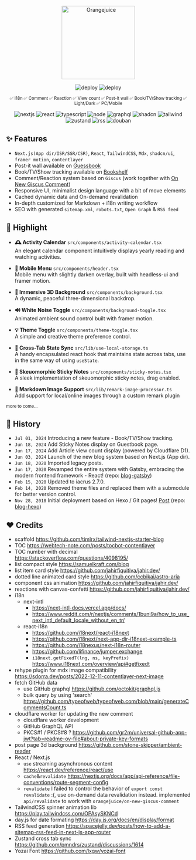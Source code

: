 <div align="center">
  <p><a href="https://orangejuice.cc/"><img alt="Orangejuice" width="200px" src="https://orangejuice.cc/logo.svg" /></a></p>

![deploy](https://img.shields.io/github/deployments/orangejuice/blog/production?logo=vercel&label=Vercel)
![deploy](https://img.shields.io/github/deployments/orangejuice/on-new-giscus-comment/production?logo=cloudflare-workers&label=Cloudflare%20Worker)

<!--
![star](https://img.shields.io/github/stars/orangejuice/blog.svg?style=flat&logo=github&color=48bf1f&label=Star)
![react](https://img.shields.io/github/package-json/dependency-version/orangejuice/blog/react?label=React&color=61dafb&logo=react&logoColor=fff)
![typescript](https://img.shields.io/github/package-json/dependency-version/orangejuice/blog/dev/typescript?label=Typescript&logo=typescript&logoColor=fff&color=3178c6)
![node](https://img.shields.io/badge/Node.js-^20.2.0-5fa04e?logo=node.js&logoColor=fff)-->
<sub>✅ i18n ✅ Comment ✅ Reaction ✅ View count ✅ Post-it wall ✅ Book/TV/Show tracking ✅ Light/Dark ✅ PC/Mobile</sub>

![nextjs](https://img.shields.io/github/package-json/dependency-version/orangejuice/blog/next?label=Next.js&logo=next.js&color=222)
![react](https://img.shields.io/badge/React-05a3cd?logo=react&logoColor=fff)
![typescript](https://img.shields.io/badge/Typescript-3178c6?logo=typescript&logoColor=fff)
![node](https://img.shields.io/badge/Node.js-5fa04e?logo=node.js&logoColor=fff)
![graphql](https://img.shields.io/badge/GraphQL-e10098?logo=graphql&logoColor=fff)
![shadcn](https://img.shields.io/badge/shadcn%2Fui-000?logo=shadcnui&logoColor=fff)
![tailwind](https://img.shields.io/badge/Tailwind%20CSS-06b6d4?logo=tailwindcss&logoColor=fff)
![zustand](https://img.shields.io/badge/🐻-Zustand-222?colorA=222)
![rss](https://shields.io/badge/RSS-f88900?logo=rss&logoColor=fff)
![douban](https://shields.io/badge/豆瓣-2D963D?logo=douban&logoColor=fff)

</div>

## ✨ Features

- `Next.js(App dir/ISR/SSR/CSR)`, `React`, `TailwindCSS`, `Mdx`, `shadcn/ui`, `framer motion`, `contentlayer`
- Post-it wall available on [Guessbook](https://orangejuice.cc/guestbook)
- Book/TV/Show tracking available on [Bookshelf](https://orangejuice.cc/bookshelf)
- Comment/Reaction system based on `Giscus` (work together with [On New Giscus Comment](https://github.com/orangejuice/on-new-giscus-comment))
- Responsive UI, minimalist design language with a bit of move elements
- Cached dynamic data and On-demand revalidation
- In-depth customized for Markdown + i18n writing workflow
- SEO with generated `sitemap.xml`, `robots.txt`, `Open Graph` & `RSS feed`

## 🙌 Highlight

* **🕰️ Activity Calendar** `src/components/activity-calendar.tsx`  
  An elegant calendar component intuitively displays yearly reading and watching activities.

* **🧭 Mobile Menu** `src/components/header.tsx`  
  Mobile menu with slightly darken overlay, built with headless-ui and framer motion.

* **🎨 Immersive 3D Background** `src/components/background.tsx`  
  A dynamic, peaceful three-dimensional backdrop.

* **🔊 White Noise Toggle** `src/components/background-toggle.tsx`  
  Animated ambient sound control built with framer motion.

* **💡 Theme Toggle** `src/components/theme-toggle.tsx`  
  A simple and creative theme preference control.

* **💾 Cross-Tab State Sync** `src/lib/use-local-storage.ts`  
  A handy encapsulated react hook that maintains state across tabs, use in the same way of using `useState`.

* **📝 Skeuomorphic Sticky Notes** `src/components/sticky-notes.tsx`  
  A sleek implementation of skeuomorphic sticky notes, drag enabled.

* **📄 Markdown Image Support** `src/lib/remark-image-processor.ts`  
  Add support for local/online images through a custom remark plugin

<sup>more to come...</sup>

## 🔖 History

- `Jul 01, 2024`  Introducing a new feature - Book/TV/Show tracking.
- `Jun 18, 2024`  Add Sticky Notes display on Guestbook page.
- `Jun 17, 2024`  Add Article view count display (powered by Cloudflare D1).
- `Jun 03, 2024`  Launch of the new blog system based on Next.js (App dir).
- `Jun 18, 2020`  Imported legacy posts.
- `Jun 17, 2020`  Revamped the entire system with Gatsby, embracing the modern frontend framework - React! (repo: [blog-gatsby](https://github.com/orangejuice/blog-gatsby))
- `Feb 15, 2020`  Updated to iacrus 2.7.0.
- `Feb 14, 2020`  Removed theme files and replaced them with a submodule for better version control.
- `Nov 28, 2018`  Initial deployment based on Hexo / Git pages! [Post](https://orangejuice.cc/2019-03-04-build-a-hexo-blog) (repo: [blog-hexo](https://github.com/orangejuice/blog-hexo))

## ❤️ Credits

- scaffold https://github.com/timlrx/tailwind-nextjs-starter-blog
- TOC https://webtech-note.com/posts/tocbot-contentlayer
- TOC number with decimal https://stackoverflow.com/questions/4098195/
- list compact style https://samuelkraft.com/blog
- list item card style https://github.com/jahirfiquitiva/jahir.dev/
- dotted line animated card style https://github.com/ccbikai/astro-aria
- component css animation https://github.com/jahirfiquitiva/jahir.dev/
- reactions with canvas-confetti https://github.com/jahirfiquitiva/jahir.dev/
- i18n
  - next-intl
    - https://next-intl-docs.vercel.app/docs/
    - https://www.reddit.com/r/nextjs/comments/1buni9a/how_to_use_next_intl_default_locale_without_en_tr/
  - react-i18n
    - https://github.com/i18next/react-i18next
    - https://github.com/i18next/next-app-dir-i18next-example-ts
    - https://github.com/i18nexus/next-i18n-router
    - https://github.com/lifinance/jumper.exchange
    - `i18next.getFixedT(lng, ns, keyPrefix)` https://www.i18next.com/overview/api#getfixedt
- rehype plugin for mdx image compatibility https://sdorra.dev/posts/2022-12-11-contentlayer-next-image
- fetch GitHub data 
  - use GitHub graphql https://github.com/octokit/graphql.js
  - bulk query by using 'search' https://github.com/typeofweb/typeofweb.com/blob/main/generateCommentsCount.ts
- cloudflare worker for updating the new comment
  - cloudflare worker development
  - GitHub GraphQL API
  - PKCS#1 / PKCS#8 ? https://github.com/gr2m/universal-github-app-jwt?tab=readme-ov-file#about-private-key-formats
- post page 3d background https://github.com/stone-skipper/ambient-reader
- React / Next.js
  - `use` streaming asynchronous content https://react.dev/reference/react/use
  - `cache`&`revalidate` https://nextjs.org/docs/app/api-reference/file-conventions/route-segment-config
  - `revalidate` I failed to control the behavior of `export const revalidate` :(, use on-demand data revalidation instead.
    implemented `api/revalidate` to work with `orangejuice/on-new-giscus-comment`
- TailwindCSS spinner animation lib https://play.tailwindcss.com/OPAsySKNCd
- day.js for date formating https://day.js.org/docs/en/display/format
- RSS feed generation https://spacejelly.dev/posts/how-to-add-a-sitemap-rss-feed-in-next-js-app-router
- Zustand cross tab sync https://github.com/pmndrs/zustand/discussions/1614
- Yozai Font https://github.com/lxgw/yozai-font
